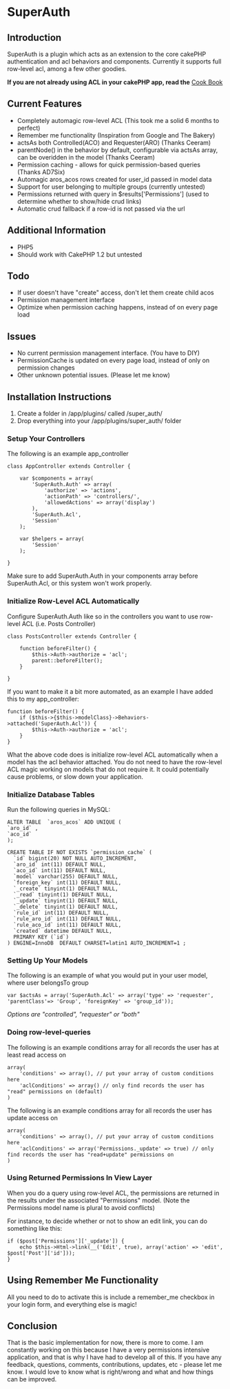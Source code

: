 # SuperAuth

## Introduction
SuperAuth is a plugin which acts as an extension to the core cakePHP authentication and acl behaviors and components.
Currently it supports full row-level acl, among a few other goodies.

<b>If you are not already using ACL in your cakePHP app, read the</b> [Cook Book](http://book.cakephp.org/view/1242/Access-Control-Lists)

## Current Features
 * Completely automagic row-level ACL (This took me a solid 6 months to perfect)
 * Remember me functionality (Inspiration from Google and The Bakery)
 * actsAs both Controlled(ACO) and Requester(ARO) (Thanks Ceeram)
 * parentNode() in the behavior by default, configurable via actsAs array, can be overidden in the model (Thanks Ceeram)
 * Permission caching - allows for quick permission-based queries (Thanks AD7Six)
 * Automagic aros_acos rows created for user_id passed in model data
 * Support for user belonging to multiple groups (currently untested)
 * Permissions returned with query in $results['Permissions'] (used to determine whether to show/hide crud links)
 * Automatic crud fallback if a row-id is not passed via the url

## Additional Information
 * PHP5
 * Should work with CakePHP 1.2 but untested
 
## Todo
 * If user doesn't have "create" access, don't let them create child acos
 * Permission management interface
 * Optimize when permission caching happens, instead of on every page load

## Issues
 * No current permission management interface. (You have to DIY)
 * PermissionCache is updated on every page load, instead of only on permission changes
 * Other unknown potential issues. (Please let me know)

## Installation Instructions
 1.	Create a folder in /app/plugins/ called /super_auth/
 2.	Drop everything into your /app/plugins/super_auth/ folder

### Setup Your Controllers
The following is an example app_controller

	class AppController extends Controller {
	
	    var $components = array(
	    	'SuperAuth.Auth' => array(
	    		'authorize' => 'actions',
	    		'actionPath' => 'controllers/',
	    		'allowedActions' => array('display')
	    	),
			'SuperAuth.Acl',
	    	'Session'
	    );
	
	    var $helpers = array(
			'Session'
	    );
	    
	}

Make sure to add SuperAuth.Auth in your components array before SuperAuth.Acl, or this system won't work properly.

### Initialize Row-Level ACL Automatically
Configure SuperAuth.Auth like so in the controllers you want to use row-level ACL (i.e. Posts Controller)

	class PostsController extends Controller {
	
		function beforeFilter() {
			$this->Auth->authorize = 'acl';
			parent::beforeFilter();
		}
		
	}

If you want to make it a bit more automated, as an example I have added this to my app_controller:

	function beforeFilter() {
		if ($this->{$this->modelClass}->Behaviors->attached('SuperAuth.Acl')) {
			$this->Auth->authorize = 'acl';
		}
	}
	
What the above code does is initialize row-level ACL automatically when a model has the acl behavior attached. You do not need to have the row-level ACL magic working on models that do not require it. It could potentially cause problems, or slow down your application.
 
### Initialize Database Tables

Run the following queries in MySQL:
 
	ALTER TABLE  `aros_acos` ADD UNIQUE (
	`aro_id` ,
	`aco_id`
	);
 
	CREATE TABLE IF NOT EXISTS `permission_cache` (
	  `id` bigint(20) NOT NULL AUTO_INCREMENT,
	  `aro_id` int(11) DEFAULT NULL,
	  `aco_id` int(11) DEFAULT NULL,
	  `model` varchar(255) DEFAULT NULL,
	  `foreign_key` int(11) DEFAULT NULL,
	  `_create` tinyint(1) DEFAULT NULL,
	  `_read` tinyint(1) DEFAULT NULL,
	  `_update` tinyint(1) DEFAULT NULL,
	  `_delete` tinyint(1) DEFAULT NULL,
	  `rule_id` int(11) DEFAULT NULL,
	  `rule_aro_id` int(11) DEFAULT NULL,
	  `rule_aco_id` int(11) DEFAULT NULL,
	  `created` datetime DEFAULT NULL,
	  PRIMARY KEY (`id`)
	) ENGINE=InnoDB  DEFAULT CHARSET=latin1 AUTO_INCREMENT=1 ;

### Setting Up Your Models
The following is an example of what you would put in your user model, where user belongsTo group

	var $actsAs = array('SuperAuth.Acl' => array('type' => 'requester', 'parentClass'=> 'Group', 'foreignKey' => 'group_id'));

<em>Options are "controlled", "requester" or "both"</em>
 
### Doing row-level-queries
The following is an example conditions array for all records the user has at least read access on
 
	array(
		'conditions' => array(), // put your array of custom conditions here
		'aclConditions' => array() // only find records the user has "read" permissions on (default)
	)
	
The following is an example conditions array for all records the user has update access on
 
	array(
		'conditions' => array(), // put your array of custom conditions here
		'aclConditions' => array('Permissions._update' => true) // only find records the user has "read+update" permissions on
	)
	
### Using Returned Permissions In View Layer
When you do a query using row-level ACL, the permissions are returned in the results under the associated "Permissions" model. (Note the Permissions model name is plural to avoid conflicts)

For instance, to decide whether or not to show an edit link, you can do something like this:

	if ($post['Permissions']['_update']) {
		echo $this->Html->link(__('Edit', true), array('action' => 'edit', $post['Post']['id']));
	}
	
## Using Remember Me Functionality
All you need to do to activate this is include a remember_me checkbox in your login form, and everything else is magic!

## Conclusion
That is the basic implementation for now, there is more to come. I am constantly working on this because I have a very permissions intensive application, and that is why I have had to develop all of this. If you have any feedback, questions, comments, contributions, updates, etc - please let me know. I would love to know what is right/wrong and what and how things can be improved.